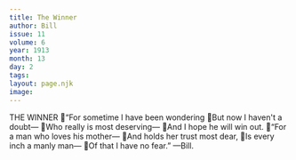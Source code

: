```yaml
---
title: The Winner
author: Bill
issue: 11
volume: 6
year: 1913
month: 13
day: 2
tags:
layout: page.njk
image:
---
```

THE WINNER “For sometime I have been wondering But now I haven't a doubt— Who really is most deserving— And I hope he will win out. “For a man who loves his mother— And holds her trust most dear, Is every inch a manly man— Of that I have no fear.” —Bill. 
